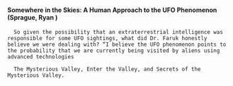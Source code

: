 #### Somewhere in the Skies: A Human Approach to the UFO Phenomenon (Sprague, Ryan )
      So given the possibility that an extraterrestrial intelligence was responsible for some UFO sightings, what did Dr. Faruk honestly believe we were dealing with? “I believe the UFO phenomenon points to the probability that we are currently being visited by aliens using advanced technologies

      The Mysterious Valley, Enter the Valley, and Secrets of the Mysterious Valley.

